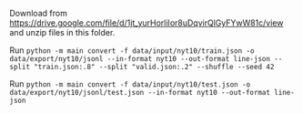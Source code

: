 Download from https://drive.google.com/file/d/1jt_yurHorliIor8uDqvirQlGyFYwW81c/view and unzip files
in this folder.

Run `python -m main convert -f data/input/nyt10/train.json -o data/export/nyt10/jsonl --in-format nyt10 --out-format line-json --split "train.json:.8" --split "valid.json:.2" --shuffle --seed 42`

Run `python -m main convert -f data/input/nyt10/test.json -o data/export/nyt10/jsonl/test.json --in-format nyt10 --out-format line-json`